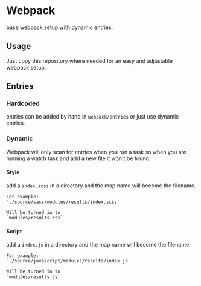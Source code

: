 # Webpack
base webpack setup with dynamic entries.

## Usage

Just copy this repository where needed for an easy and adjustable webpack setup.

## Entries

### Hardcoded
entries can be added by hand in `webpack/entries` or just use dynamic entries.


### Dynamic
Webpack will only scan for entries when you run a task so when you are running a watch task and add a new file it won't be found.

#### Style

add a `index.scss` in a directory and the map name will become the filename.
```
For example:
`./source/sass/modules/results/index.scss`

Will be turned in to
`modules/results.css`
```

#### Script

add a `index.js` in a directory and the map name will become the filename.
```
For example:
`./source/javascript/modules/results/index.js`

Will be turned in to
`modules/results.js`
```
